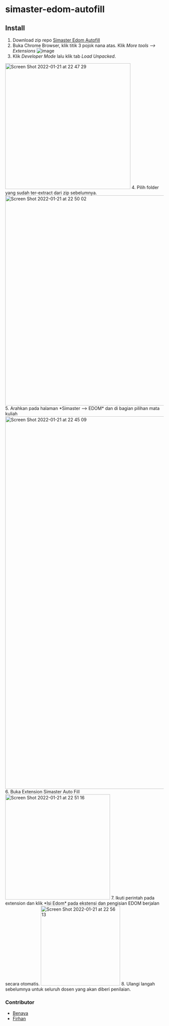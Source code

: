 # simaster-edom-autofill

## Install
1. Download zip repo [Simaster Edom Autofill](https://github.com/fearhunt/simaster-edom-autofill/archive/main.zip)
2. Buka Chrome Browser, klik titik 3 pojok nana atas. Klik *More tools --> Extensions*
![image](https://user-images.githubusercontent.com/41560568/150556749-31fbf976-323f-4cef-9eb7-2a8338bb3c59.png)
3. Klik *Developer Mode* lalu klik tab *Load Unpacked*. 
<img width="398" alt="Screen Shot 2022-01-21 at 22 47 29" src="https://user-images.githubusercontent.com/41560568/150556892-0561ade1-86ca-472c-abd3-c75f9aa1490e.png">
4. Pilih folder yang sudah ter-extract dari zip sebelumnya.
<img width="665" alt="Screen Shot 2022-01-21 at 22 50 02" src="https://user-images.githubusercontent.com/41560568/150557371-67a6b41b-bba3-4813-af6a-e58d9ced7142.png">
5. Arahkan pada halaman *Simaster --> EDOM* dan di bagian pilihan mata kuliah
<img width="1179" alt="Screen Shot 2022-01-21 at 22 45 09" src="https://user-images.githubusercontent.com/41560568/150556576-701c5a6a-1cfc-47d9-84af-01c3ea150bd4.png">
6. Buka Extension Simaster Auto Fill
<img width="333" alt="Screen Shot 2022-01-21 at 22 51 16" src="https://user-images.githubusercontent.com/41560568/150557672-bd3013fa-47d8-40ff-b26e-576248c1c2f5.png">
7. Ikuti perintah pada extension dan klik *Isi Edom* pada ekstensi dan pengisian EDOM berjalan secara otomatis.
<img width="252" alt="Screen Shot 2022-01-21 at 22 56 13" src="https://user-images.githubusercontent.com/41560568/150558400-8d457d5d-ebec-4ffa-8d06-16838efa6d8f.png">
8. Ulangi langah sebelumnya untuk seluruh dosen yang akan diberi penilaian.

### Contributor
* [Benaya](https://github.com/benayac) 
* [Firhan](https://github.com/fearhunt) 
